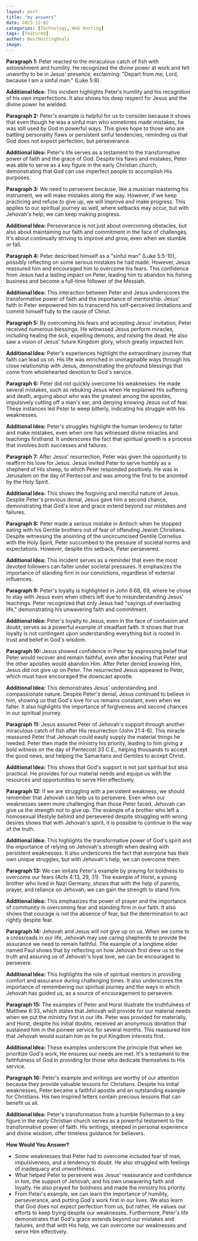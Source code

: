 ```yaml
---
layout: post
title: "my answers"
date: 2023-12-02
categories: [Technology, Web Hosting]
tags: [featured]
author: BestHostingDeals
image:
---
```


**Paragraph 1:**
Peter reacted to the miraculous catch of fish with astonishment and humility. He recognized the divine power at work and felt unworthy to be in Jesus' presence, exclaiming: "Depart from me, Lord, because I am a sinful man." (Luke 5:8)

**Additional Idea:**
This incident highlights Peter's humility and his recognition of his own imperfections. It also shows his deep respect for Jesus and the divine power he wielded.

**Paragraph 2:**
Peter's example is helpful for us to consider because it shows that even though he was a sinful man who sometimes made mistakes, he was still used by God in powerful ways. This gives hope to those who are battling personality flaws or persistent sinful tendencies, reminding us that God does not expect perfection, but perseverance.

**Additional Idea:**
Peter's life serves as a testament to the transformative power of faith and the grace of God. Despite his flaws and mistakes, Peter was able to serve as a key figure in the early Christian church, demonstrating that God can use imperfect people to accomplish His purposes.

**Paragraph 3:**
We need to persevere because, like a musician mastering his instrument, we will make mistakes along the way. However, if we keep practicing and refuse to give up, we will improve and make progress. This applies to our spiritual journey as well, where setbacks may occur, but with Jehovah's help, we can keep making progress.

**Additional Idea:**
Perseverance is not just about overcoming obstacles, but also about maintaining our faith and commitment in the face of challenges. It's about continually striving to improve and grow, even when we stumble or fall.

**Paragraph 4:**
Peter described himself as a "sinful man" (Luke 5:5-10), possibly reflecting on some serious mistakes he had made. However, Jesus reassured him and encouraged him to overcome his fears. This confidence from Jesus had a lasting impact on Peter, leading him to abandon his fishing business and become a full-time follower of the Messiah.

**Additional Idea:**
This interaction between Peter and Jesus underscores the transformative power of faith and the importance of mentorship. Jesus' faith in Peter empowered him to transcend his self-perceived limitations and commit himself fully to the cause of Christ.

**Paragraph 5:**
By overcoming his fears and accepting Jesus' invitation, Peter received numerous blessings. He witnessed Jesus perform miracles, including healing the sick, expelling demons, and raising the dead. He also saw a vision of Jesus' future Kingdom glory, which greatly impacted him.

**Additional Idea:**
Peter's experiences highlight the extraordinary journey that faith can lead us on. His life was enriched in unimaginable ways through his close relationship with Jesus, demonstrating the profound blessings that come from wholehearted devotion to God's service.

**Paragraph 6:**
Peter did not quickly overcome his weaknesses. He made several mistakes, such as rebuking Jesus when He explained His suffering and death, arguing about who was the greatest among the apostles, impulsively cutting off a man's ear, and denying knowing Jesus out of fear. These instances led Peter to weep bitterly, indicating his struggle with his weaknesses.

**Additional Idea:**
Peter's struggles highlight the human tendency to falter and make mistakes, even when one has witnessed divine miracles and teachings firsthand. It underscores the fact that spiritual growth is a process that involves both successes and failures.

**Paragraph 7:**
After Jesus' resurrection, Peter was given the opportunity to reaffirm his love for Jesus. Jesus invited Peter to serve humbly as a shepherd of His sheep, to which Peter responded positively. He was in Jerusalem on the day of Pentecost and was among the first to be anointed by the Holy Spirit.

**Additional Idea:**
This shows the forgiving and merciful nature of Jesus. Despite Peter's previous denial, Jesus gave him a second chance, demonstrating that God's love and grace extend beyond our mistakes and failures.

**Paragraph 8:**
Peter made a serious mistake in Antioch when he stopped eating with his Gentile brothers out of fear of offending Jewish Christians. Despite witnessing the anointing of the uncircumcised Gentile Cornelius with the Holy Spirit, Peter succumbed to the pressure of societal norms and expectations. However, despite this setback, Peter persevered.

**Additional Idea:**
This incident serves as a reminder that even the most devoted followers can falter under societal pressures. It emphasizes the importance of standing firm in our convictions, regardless of external influences.

**Paragraph 9:**
Peter's loyalty is highlighted in John 6:68, 69, where he chose to stay with Jesus even when others left due to misunderstanding Jesus' teachings. Peter recognized that only Jesus had "sayings of everlasting life," demonstrating his unwavering faith and commitment.

**Additional Idea:**
Peter's loyalty to Jesus, even in the face of confusion and doubt, serves as a powerful example of steadfast faith. It shows that true loyalty is not contingent upon understanding everything but is rooted in trust and belief in God's wisdom.

**Paragraph 10:**
Jesus showed confidence in Peter by expressing belief that Peter would recover and remain faithful, even after knowing that Peter and the other apostles would abandon Him. After Peter denied knowing Him, Jesus did not give up on Peter. The resurrected Jesus appeared to Peter, which must have encouraged the downcast apostle.

**Additional Idea:**
This demonstrates Jesus' understanding and compassionate nature. Despite Peter's denial, Jesus continued to believe in him, showing us that God's love for us remains constant, even when we falter. It also highlights the importance of forgiveness and second chances in our spiritual journey.

**Paragraph 11:**
Jesus assured Peter of Jehovah's support through another miraculous catch of fish after His resurrection (John 21:4-6). This miracle reassured Peter that Jehovah could easily supply the material things he needed. Peter then made the ministry his priority, leading to him giving a bold witness on the day of Pentecost 33 C.E., helping thousands to accept the good news, and helping the Samaritans and Gentiles to accept Christ.

**Additional Idea:**
This shows that God's support is not just spiritual but also practical. He provides for our material needs and equips us with the resources and opportunities to serve Him effectively.

**Paragraph 12:**
If we are struggling with a persistent weakness, we should remember that Jehovah can help us to persevere. Even when our weaknesses seem more challenging than those Peter faced, Jehovah can give us the strength not to give up. The example of a brother who left a homosexual lifestyle behind and persevered despite struggling with wrong desires shows that with Jehovah's spirit, it is possible to continue in the way of the truth.

**Additional Idea:**
This highlights the transformative power of God's spirit and the importance of relying on Jehovah's strength when dealing with persistent weaknesses. It also underscores the fact that everyone has their own unique struggles, but with Jehovah's help, we can overcome them.

**Paragraph 13:**
We can imitate Peter's example by praying for boldness to overcome our fears (Acts 4:13, 29, 31). The example of Horst, a young brother who lived in Nazi Germany, shows that with the help of parents, prayer, and reliance on Jehovah, we can gain the strength to stand firm.

**Additional Idea:**
This emphasizes the power of prayer and the importance of community in overcoming fear and standing firm in our faith. It also shows that courage is not the absence of fear, but the determination to act rightly despite fear.

**Paragraph 14:**
Jehovah and Jesus will not give up on us. When we come to a crossroads in our life, Jehovah may use caring shepherds to provide the assurance we need to remain faithful. The example of a longtime elder named Paul shows that by reflecting on how Jehovah first drew us to the truth and assuring us of Jehovah's loyal love, we can be encouraged to persevere.

**Additional Idea:**
This highlights the role of spiritual mentors in providing comfort and assurance during challenging times. It also underscores the importance of remembering our spiritual journey and the ways in which Jehovah has guided us, as a source of encouragement to persevere.

**Paragraph 15:**
The examples of Peter and Horst illustrate the truthfulness of Matthew 6:33, which states that Jehovah will provide for our material needs when we put the ministry first in our life. Peter was provided for materially, and Horst, despite his initial doubts, received an anonymous donation that sustained him in the pioneer service for several months. This reassured him that Jehovah would sustain him as he put Kingdom interests first.

**Additional Idea:**
These examples underscore the principle that when we prioritize God's work, He ensures our needs are met. It's a testament to the faithfulness of God in providing for those who dedicate themselves to His service.

**Paragraph 16:**
Peter's example and writings are worthy of our attention because they provide valuable lessons for Christians. Despite his initial weaknesses, Peter became a faithful apostle and an outstanding example for Christians. His two inspired letters contain precious lessons that can benefit us all.

**Additional Idea:**
Peter's transformation from a humble fisherman to a key figure in the early Christian church serves as a powerful testament to the transformative power of faith. His writings, steeped in personal experience and divine wisdom, offer timeless guidance for believers.

**How Would You Answer?**
- Some weaknesses that Peter had to overcome included fear of man, impulsiveness, and a tendency to doubt. He also struggled with feelings of inadequacy and unworthiness.
- What helped Peter to persevere was Jesus' reassurance and confidence in him, the support of Jehovah, and his own unwavering faith and loyalty. He also prayed for boldness and made the ministry his priority.
- From Peter's example, we can learn the importance of humility, perseverance, and putting God's work first in our lives. We also learn that God does not expect perfection from us, but rather, He values our efforts to keep trying despite our weaknesses. Furthermore, Peter's life demonstrates that God's grace extends beyond our mistakes and failures, and that with His help, we can overcome our weaknesses and serve Him effectively.